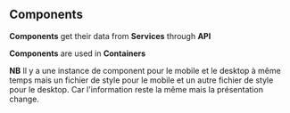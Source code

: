 ## Components 

__Components__ get their data from __Services__ through __API__

__Components__ are used in __Containers__

__NB__
Il y a une instance de component pour le mobile et le desktop à même temps mais un fichier de style pour le mobile et un autre fichier de style pour le desktop. Car l'information reste la même mais la présentation change.